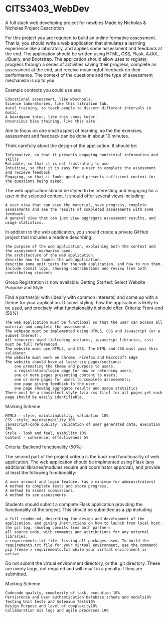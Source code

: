# CITS3403_WebDev
A full stack web developing project for newbies
Made by Nicholas & Nicholas
Project Description

For this project you are required to build an online formative assessment. That is, you should write a web application that simulates a learning experience like a laboratory, and applies some assessment and feedback at the end. The application should be written using HTML, CSS, Flask, AJAX, JQuery, and Bootstrap. The application should allow uses to register, progress through a series of activities saving their progress, complete an assessment at the end, and receive meaningful feedback on their performance. The context of the questions and the type of assessment mechanism is up to you.

Example contexts you could use are:

    Educational assessment, like w3schools.
    Science laboratories, like this titration lab.
    Aural training, to teach people to discern different intervals in music.
    A boardgame tutor, like this chess tutor.
    Unconcious bias training, like this site.

Aim to focus on one small aspect of learning, so the the exercises, assessment and feedback can be done in about 10 minutes.

Think carefully about the design of the application. It should be:

    Informative, so that it presents engaging nontrivial information and skills
    Reliable, so that it is not frustrating to use
    Intuitive, so that it is easy for a user to complete the assessment and recieve feedback
    Engaging, so that it looks good and presents sufficient context for the questions being asked.

The web application should be styled to be interesting and engaging for a user in the selected context. It should offer several views including:

    A user view that can view the material, save progress, complete assessments and see the results of completed assessments with some feedback.
    A general view that can just view aggregate assessment results, and usage statistics.

In addition to the web application, you should create a private GitHub project that includes a readme describing:

    the purpose of the web application, explaining both the context and the assessment mechanism used.
    the architecture of the web application.
    describe how to launch the web application.
    describe some unit tests for the web application, and how to run them.
    Include commit logs, showing contributions and review from both contributing students

Group Registration is now available.
Getting Started: Select Website Purpose and Style

Find a partner(s) with (ideally with common interests) and come up with a theme for your application. Discuss styling, how the application is likely to be used, and precisely what functaionality it should offer.
Criteria: Front-end (50%)

    The web application must be functional so that the user can access all material and complete the assessment.
    The webpage must be implemented using HTML5, CSS and Javascript (or a subset thereof).
    All resources used (inlcuding pictures, javascript libraries, css) must be full referenced.
    The website must use HTML5, and CSS. The HTML and CSS must pass this validator.
    The website must work on Chrome, Firefox and Microsoft Edge
    The website should have at least six pages/sections:
        one promoting the theme and purpose to users;
        a registration/login page for new or returning users;
        one or more pages presenting content to users;
        one or more pages for users to complete assessments;
        one page giving feedback to the user;
        one page showing aggregate results and usage statsitics
    There must be a consistent style (via css file) for all pages yet each page should be easily identifiable.

Marking Scheme

    HTML5 - style, maintainability, validation 10%
    CSS -style, maintainability 10%
    Javascript-code quality, validation of user generated data, execution 15%
    Style - look and feel, usability 10%
    Content - coherence, effectiveness 5% 

Criteria: Backend functionality (50%)

The second part of the project criteria is the back end functionality of web application. The web application should be implmented using Flask (any additional libraries/modules require unit coordinator approval), and provide at least the following functionality:

    A user account and login feature, (as a minimum for administrators)
    A method to complete tests and store progress.
    A method to assess submissions.
    A method to see assessments.

Students should submit a complete Flask application providing the functionality of the project. This should be submitted as a zip including

    a full readme.md, describing the design and development of the application, and giving instructions on how to launch from local host.
    the git log, showing commits from both partners
    all source code, with comments and attributions for any external libraries.
    a requirements.txt file, listing all packages used. To build the requirements.txt file for your virtual environment, use the command: pip freeze > requirements.txt while your virtual environment is active.

Do not submit the virtual environment directory, or the .git directory. These are overly large, not required and will result in a penalty if they are submitted.

Marking Scheme

    Codecode quality, complexity of task, execution 10%
    Persistence and User authentication Database schema and models10%
    Testing Unit tests and Selenium Tests10%
    Design Purpose and level of complexity10%
    Collaboration Git logs and agile processes 10%
